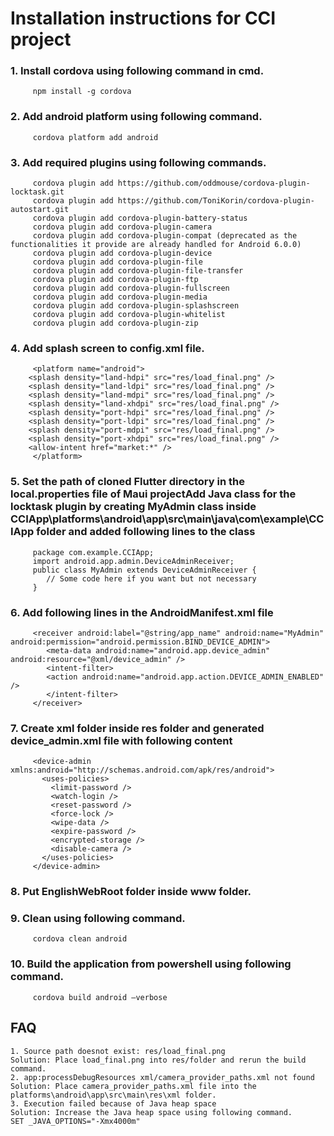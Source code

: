 # __Installation instructions for CCI project__
  ### 1. __Install cordova using following command in cmd.__
         npm install -g cordova
  ### 2. __Add android platform using following command__.
         cordova platform add android
  ### 3. __Add required plugins using following commands__.
         cordova plugin add https://github.com/oddmouse/cordova-plugin-locktask.git
         cordova plugin add https://github.com/ToniKorin/cordova-plugin-autostart.git
         cordova plugin add cordova-plugin-battery-status
         cordova plugin add cordova-plugin-camera
         cordova plugin add cordova-plugin-compat (deprecated as the functionalities it provide are already handled for Android 6.0.0)
         cordova plugin add cordova-plugin-device
         cordova plugin add cordova-plugin-file
         cordova plugin add cordova-plugin-file-transfer
         cordova plugin add cordova-plugin-ftp
         cordova plugin add cordova-plugin-fullscreen
         cordova plugin add cordova-plugin-media
         cordova plugin add cordova-plugin-splashscreen
         cordova plugin add cordova-plugin-whitelist
         cordova plugin add cordova-plugin-zip
  ### 4. __Add splash screen to config.xml file.__
         <platform name="android">
		<splash density="land-hdpi" src="res/load_final.png" />
		<splash density="land-ldpi" src="res/load_final.png" />
		<splash density="land-mdpi" src="res/load_final.png" />
		<splash density="land-xhdpi" src="res/load_final.png" />
		<splash density="port-hdpi" src="res/load_final.png" />
		<splash density="port-ldpi" src="res/load_final.png" />
		<splash density="port-mdpi" src="res/load_final.png" />
		<splash density="port-xhdpi" src="res/load_final.png" />
		<allow-intent href="market:*" />
         </platform>
  ### 5. __Set the path of cloned Flutter directory in the local.properties file of Maui projectAdd Java class for the locktask plugin by creating MyAdmin class inside CCIApp\platforms\android\app\src\main\java\com\example\CCIApp folder and added following lines to the class__
         package com.example.CCIApp;
         import android.app.admin.DeviceAdminReceiver;
         public class MyAdmin extends DeviceAdminReceiver {
            // Some code here if you want but not necessary
         }
  ### 6. __Add following lines in the AndroidManifest.xml file__
         <receiver android:label="@string/app_name" android:name="MyAdmin" android:permission="android.permission.BIND_DEVICE_ADMIN">
            <meta-data android:name="android.app.device_admin" android:resource="@xml/device_admin" />
            <intent-filter>
            <action android:name="android.app.action.DEVICE_ADMIN_ENABLED" />
            </intent-filter>
         </receiver>
  ### 7. __Create xml folder inside res folder and generated device_admin.xml file with following content__
         <device-admin xmlns:android="http://schemas.android.com/apk/res/android">
           <uses-policies>
             <limit-password />
             <watch-login />
             <reset-password />
             <force-lock />
             <wipe-data />
             <expire-password />
             <encrypted-storage />
             <disable-camera />
           </uses-policies>
         </device-admin>
  ### 8. __Put EnglishWebRoot folder inside www folder.__
  ### 9. __Clean using following command.__
         cordova clean android
  ### 10. __Build the application from powershell using following command.__
         cordova build android –verbose

## __FAQ__
	1. Source path doesnot exist: res/load_final.png
	Solution: Place load_final.png into res/folder and rerun the build command.
	2. app:processDebugResources xml/camera_provider_paths.xml not found
	Solution: Place camera_provider_paths.xml file into the platforms\android\app\src\main\res\xml folder.
	3. Execution failed because of Java heap space 
	Solution: Increase the Java heap space using following command.
	SET _JAVA_OPTIONS="-Xmx4000m"
